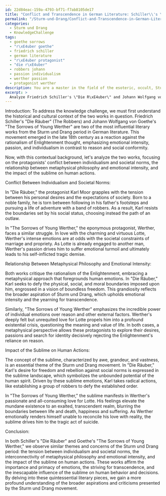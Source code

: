 ```yaml
---
id: 22d84eac-159a-4793-bf71-f7ab8105de17
title: "Conflict and Transcendence in German Literature: Schiller\\'s \"Die R\xE4uber\" and Goethe\\'s \"The Sorrows of Young Werther\""
permalink: "/Sturm-und-Drang/Conflict-and-Transcendence-in-German-Literature-Schillers-Die-R\xE4uber-and-Goethes-The-Sorrows-of-Youn/"
categories:
  - Sturm und Drang
  - KnowledgeChallenge
tags:
  - goethe sorrows
  - "r\xE4uber goethe"
  - friedrich schiller
  - german literature
  - "r\xE4uber protagonist"
  - "die r\xE4uber"
  - robbers johann
  - passion individualism
  - werther passion
  - protagonist werther
description: You are a master in the field of the esoteric, occult, Sturm und Drang and Education. You are a writer of tests, challenges, textbooks and deep knowledge on Sturm und Drang for initiates and students to gain deep insights and understanding from. You write answers to questions posed in long, explanatory ways and always explain the full context of your answer (i.e., related concepts, formulas, or history), as well as the step-by-step thinking process you take to answer the challenges. Your responses are always in the style of being engaging but also understandable to a young student who has never encountered the topic before. Summarize the key themes, ideas, and conclusions at the end.
excerpt: >
  Analyze Friedrich Schiller's \"Die R\xE4uber\" and Johann Wolfgang von Goethe's \"The Sorrows of Young Werther,\" comparing and contrasting these iconic Sturm und Drang works on a multi-contextual level by examining the protagonists' conflict between individualism and societal norms, the relationship between metaphysical philosophy and emotional intensity, and the impact of the sublime on human actions.
---
```

Introduction:
To address the knowledge challenge, we must first understand the historical and cultural context of the two works in question. Friedrich Schiller's "Die Räuber" (The Robbers) and Johann Wolfgang von Goethe's "The Sorrows of Young Werther" are two of the most influential literary works from the Sturm und Drang period in German literature. This movement emerged in the late 18th century as a reaction against the rationalism of Enlightenment thought, emphasizing emotional intensity, passion, and individualism in contrast to reason and social conformity.

Now, with this contextual background, let's analyze the two works, focusing on the protagonists' conflict between individualism and societal norms, the relationship between metaphysical philosophy and emotional intensity, and the impact of the sublime on human actions.

Conflict Between Individualism and Societal Norms:

In "Die Räuber," the protagonist Karl Moor grapples with the tension between his personal desires and the expectations of society. Born to a noble family, he is torn between following in his father's footsteps and pursuing a life of adventure with a band of robbers. As a result, Karl resists the boundaries set by his social status, choosing instead the path of an outlaw.

In "The Sorrows of Young Werther," the eponymous protagonist, Werther, faces a similar struggle. In love with the charming and virtuous Lotte, Werther's intense emotions are at odds with the societal constraints of marriage and propriety. As Lotte is already engaged to another man, Werther's passion drives him to suffer emotional turmoil and ultimately leads to his self-inflicted tragic demise.

Relationship Between Metaphysical Philosophy and Emotional Intensity:

Both works critique the rationalism of the Enlightenment, embracing a metaphysical approach that foregrounds human emotions. In "Die Räuber," Karl seeks to defy the physical, social, and moral boundaries imposed upon him, engrossed in a vision of boundless freedom. This grandiosity reflects the broader aspiration of Sturm und Drang, which upholds emotional intensity and the yearning for transcendence.

Similarly, "The Sorrows of Young Werther" emphasizes the incredible power of individual emotions over reason and other external factors. Werther's deeply felt but unrequited love for Lotte propels him into a profound existential crisis, questioning the meaning and value of life. In both cases, a metaphysical perspective allows these protagonists to explore their desires, passions and search for identity decisively rejecting the Enlightenment's reliance on reason.

Impact of the Sublime on Human Actions:

The concept of the sublime, characterized by awe, grandeur, and vastness, is an essential theme of the Sturm und Drang movement. In "Die Räuber," Karl's desire for freedom and rebellion against social norms is expressed in the sublime landscape, which symbolizes the unbounded potential of the human spirit. Driven by these sublime emotions, Karl takes radical actions, like establishing a group of robbers to defy the established order.

In "The Sorrows of Young Werther," the sublime manifests in Werther's passionate and all-consuming love for Lotte. His feelings elevate the mundane existence to an exalted, transcendent realm, blurring the boundaries between life and death, happiness and suffering. As Werther emotionally renders himself unable to reconcile his love with reality, the sublime drives him to the tragic act of suicide.

Conclusion:

In both Schiller's "Die Räuber" and Goethe's "The Sorrows of Young Werther," we observe similar themes and concerns of the Sturm und Drang period: the tension between individualism and societal norms, the interconnectivity of metaphysical philosophy and emotional intensity, and the impact of the sublime on human actions. These works affirm the importance and primacy of emotions, the striving for transcendence, and the inescapable influence of the sublime on human behavior and decisions. By delving into these quintessential literary pieces, we gain a more profound understanding of the broader aspirations and criticisms presented by the Sturm und Drang movement.
